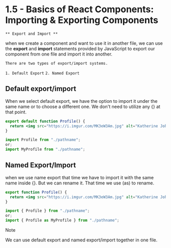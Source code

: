 # 1.5 - Basics of React Components: Importing & Exporting Components

`** Export and Import **`

when we create a component and want to use it in another file, we can use the **export** and **import** statements provided by JavaScript to export our component from one file and import it into another.

`There are two types of export/import systems.`

`1. Default Export`
`2. Named Export`
  
## **Default export/import**

When we select default export, we have the option to import it under the same name or to choose a different one. We don't need to utilize any {} at that point.

```jsx
export default function Profile() {
  return <img src="https://i.imgur.com/MK3eW3Am.jpg" alt="Katherine Johnson" />;
}

import Profile from "./pathname";
or;
import MyProfile from "./pathname";
```

## **Named Export/Import**

when we use name export that time we have to import it with the same name inside {}. But we can rename it. That time we use (as) to rename.

```jsx
export function Profile() {
  return <img src="https://i.imgur.com/MK3eW3Am.jpg" alt="Katherine Johnson" />;
}

import { Profile } from "./pathname";
or;
import { Profile as MyProfile } from "./pathname";
```

> [!NOTE]
> We can use default export and named export/import together in one file.

